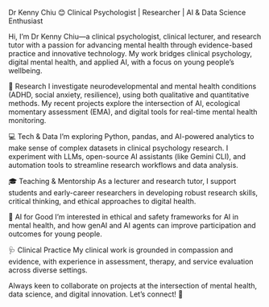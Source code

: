 Dr Kenny Chiu 😊
Clinical Psychologist | Researcher | AI & Data Science Enthusiast

Hi, I’m Dr Kenny Chiu—a clinical psychologist, clinical lecturer, and research tutor with a passion for advancing mental health through evidence-based practice and innovative technology. My work bridges clinical psychology, digital mental health, and applied AI, with a focus on young people’s wellbeing.

🔬 Research
I investigate neurodevelopmental and mental health conditions (ADHD, social anxiety, resilience), using both qualitative and quantitative methods. My recent projects explore the intersection of AI, ecological momentary assessment (EMA), and digital tools for real-time mental health monitoring.

💻 Tech & Data
I’m exploring Python, pandas, and AI-powered analytics to make sense of complex datasets in clinical psychology research. I experiment with LLMs, open-source AI assistants (like Gemini CLI), and automation tools to streamline research workflows and data analysis.

🎓 Teaching & Mentorship
As a lecturer and research tutor, I support students and early-career researchers in developing robust research skills, critical thinking, and ethical approaches to digital health.

🤖 AI for Good
I’m interested in ethical and safety frameworks for AI in mental health, and how genAI and AI agents can improve participation and outcomes for young people.

🩺 Clinical Practice
My clinical work is grounded in compassion and evidence, with experience in assessment, therapy, and service evaluation across diverse settings.

Always keen to collaborate on projects at the intersection of mental health, data science, and digital innovation. Let’s connect! 🚀
